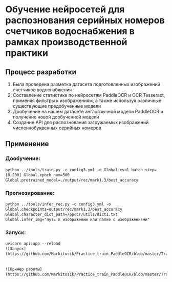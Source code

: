 # Обучение нейросетей для распознования серийных номеров счетчиков водоснабжения в рамках производственной практики  
## Процесс разработки  
1. Была проведена разметка датасета подготовленных изображений счетчиков водоснабжения  
2. Составление статистике по нейросетям PaddleOCR и OCR Tesseract, применяя фильтры к изображениям, а также используя различные существующие предобученные модели  
3. Дообучение на нашем датасете англоязычной модели PaddleOCR и получение новой дообученной модели  
4. Создание API для распознования загружаемых изображений численнобуквенных серийных номеров  

## Применение  
### Дообучение:    
    python ../tools/train.py -c config3.yml -o Global.eval_batch_step=[0,200] Global.epoch_num=500 Global.pretrained_model=./output/rec/mark1.3/best_accuracy  

### Прогнозирование:  
    python ../tools/infer_rec.py -c config3.yml -o Global.checkpoints=output/rec/mark1.3/best_accuracy Global.character_dict_path=/ppocr/utils/dict1.txt Global.infer_img="путь к изображению или папке с изображениями"   

### Запуск:
    uvicorn api:app --reload 
    ![Запуск](https://github.com/Markitosik/Practice_train_PaddleOCR/blob/master/Train/%D0%97%D0%B0%D0%BF%D1%83%D1%81%D0%BA.png)


    ![Пример работы](https://github.com/Markitosik/Practice_train_PaddleOCR/blob/master/Train/%D0%A0%D0%B0%D0%B1%D0%BE%D1%82%D0%B0%20API%201.png)

    
